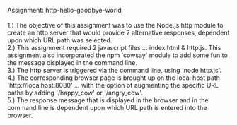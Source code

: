 Assignment: http-hello-goodbye-world </br>
</br>
1.) The objective of this assignment was to use the Node.js http module to create an http server that would provide 2 alternative responses, dependent upon which URL path was selected.</br>
2.) This assignment required 2 javascript files ... index.html & http.js. This assignment also incorporated the npm 'cowsay' module to add some fun to the message displayed in the command line.</br>
3.) The http server is triggered via the command line, using 'node http.js'.</br>
4.) The corresponding browser page is brought up on the local host path 'http://localhost:8080' ... with the option of augmenting the specific URL paths by adding '/happy_cow' or '/angry_cow'.</br>
5.) The response message that is displayed in the browser and in the command line is dependent upon which URL path is entered into the browser.
